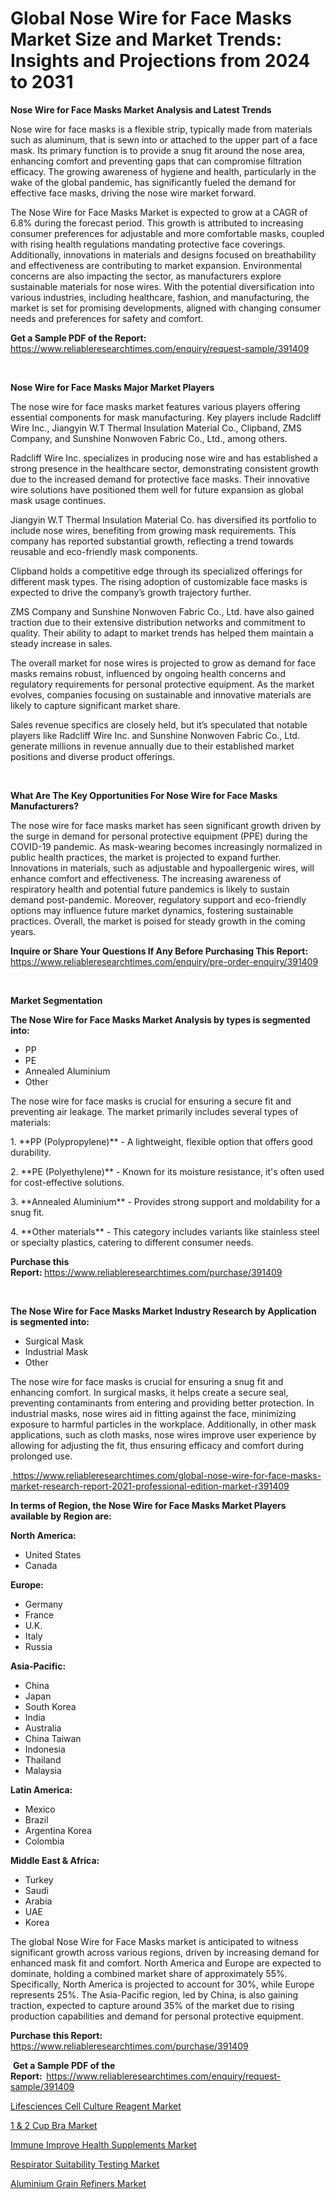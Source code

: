 <p><h1>Global Nose Wire for Face Masks Market Size and Market Trends: Insights and Projections from 2024 to 2031</h1></p><p><strong>Nose Wire for Face Masks Market Analysis and Latest Trends</strong></p>
<p><p>Nose wire for face masks is a flexible strip, typically made from materials such as aluminum, that is sewn into or attached to the upper part of a face mask. Its primary function is to provide a snug fit around the nose area, enhancing comfort and preventing gaps that can compromise filtration efficacy. The growing awareness of hygiene and health, particularly in the wake of the global pandemic, has significantly fueled the demand for effective face masks, driving the nose wire market forward.</p><p>The Nose Wire for Face Masks Market is expected to grow at a CAGR of 6.8% during the forecast period. This growth is attributed to increasing consumer preferences for adjustable and more comfortable masks, coupled with rising health regulations mandating protective face coverings. Additionally, innovations in materials and designs focused on breathability and effectiveness are contributing to market expansion. Environmental concerns are also impacting the sector, as manufacturers explore sustainable materials for nose wires. With the potential diversification into various industries, including healthcare, fashion, and manufacturing, the market is set for promising developments, aligned with changing consumer needs and preferences for safety and comfort.</p></p>
<p><strong>Get a Sample PDF of the Report:&nbsp;</strong> <a href="https://www.reliableresearchtimes.com/enquiry/request-sample/391409?utm_campaign=1776&utm_medium=2&utm_source=Github&utm_content=ia&utm_term=26102024&utm_id=nose-wire-for-face-masks">https://www.reliableresearchtimes.com/enquiry/request-sample/391409</a></p>
<p>&nbsp;</p>
<p><strong>Nose Wire for Face Masks Major Market Players</strong></p>
<p><p>The nose wire for face masks market features various players offering essential components for mask manufacturing. Key players include Radcliff Wire Inc., Jiangyin W.T Thermal Insulation Material Co., Clipband, ZMS Company, and Sunshine Nonwoven Fabric Co., Ltd., among others. </p><p>Radcliff Wire Inc. specializes in producing nose wire and has established a strong presence in the healthcare sector, demonstrating consistent growth due to the increased demand for protective face masks. Their innovative wire solutions have positioned them well for future expansion as global mask usage continues.</p><p>Jiangyin W.T Thermal Insulation Material Co. has diversified its portfolio to include nose wires, benefiting from growing mask requirements. This company has reported substantial growth, reflecting a trend towards reusable and eco-friendly mask components.</p><p>Clipband holds a competitive edge through its specialized offerings for different mask types. The rising adoption of customizable face masks is expected to drive the company’s growth trajectory further.</p><p>ZMS Company and Sunshine Nonwoven Fabric Co., Ltd. have also gained traction due to their extensive distribution networks and commitment to quality. Their ability to adapt to market trends has helped them maintain a steady increase in sales.</p><p>The overall market for nose wires is projected to grow as demand for face masks remains robust, influenced by ongoing health concerns and regulatory requirements for personal protective equipment. As the market evolves, companies focusing on sustainable and innovative materials are likely to capture significant market share. </p><p>Sales revenue specifics are closely held, but it’s speculated that notable players like Radcliff Wire Inc. and Sunshine Nonwoven Fabric Co., Ltd. generate millions in revenue annually due to their established market positions and diverse product offerings.</p></p>
<p>&nbsp;</p>
<p><strong>What Are The Key Opportunities For Nose Wire for Face Masks Manufacturers?</strong></p>
<p><p>The nose wire for face masks market has seen significant growth driven by the surge in demand for personal protective equipment (PPE) during the COVID-19 pandemic. As mask-wearing becomes increasingly normalized in public health practices, the market is projected to expand further. Innovations in materials, such as adjustable and hypoallergenic wires, will enhance comfort and effectiveness. The increasing awareness of respiratory health and potential future pandemics is likely to sustain demand post-pandemic. Moreover, regulatory support and eco-friendly options may influence future market dynamics, fostering sustainable practices. Overall, the market is poised for steady growth in the coming years.</p></p>
<p><strong>Inquire or Share Your Questions If Any Before Purchasing This Report:</strong> <a href="https://www.reliableresearchtimes.com/enquiry/pre-order-enquiry/391409?utm_campaign=1776&utm_medium=2&utm_source=Github&utm_content=ia&utm_term=26102024&utm_id=nose-wire-for-face-masks">https://www.reliableresearchtimes.com/enquiry/pre-order-enquiry/391409</a></p>
<p>&nbsp;</p>
<p><strong>Market Segmentation</strong></p>
<p><strong>The Nose Wire for Face Masks Market Analysis by types is segmented into:</strong></p>
<p><ul><li>PP</li><li>PE</li><li>Annealed Aluminium</li><li>Other</li></ul></p>
<p><p>The nose wire for face masks is crucial for ensuring a secure fit and preventing air leakage. The market primarily includes several types of materials: </p><p>1. **PP (Polypropylene)** - A lightweight, flexible option that offers good durability.</p><p>2. **PE (Polyethylene)** - Known for its moisture resistance, it's often used for cost-effective solutions.</p><p>3. **Annealed Aluminium** - Provides strong support and moldability for a snug fit.</p><p>4. **Other materials** - This category includes variants like stainless steel or specialty plastics, catering to different consumer needs.</p></p>
<p><strong>Purchase this Report:&nbsp;</strong><a href="https://www.reliableresearchtimes.com/purchase/391409?utm_campaign=1776&utm_medium=2&utm_source=Github&utm_content=ia&utm_term=26102024&utm_id=nose-wire-for-face-masks">https://www.reliableresearchtimes.com/purchase/391409</a></p>
<p>&nbsp;</p>
<p><strong>The Nose Wire for Face Masks Market Industry Research by Application is segmented into:</strong></p>
<p><ul><li>Surgical Mask</li><li>Industrial Mask</li><li>Other</li></ul></p>
<p><p>The nose wire for face masks is crucial for ensuring a snug fit and enhancing comfort. In surgical masks, it helps create a secure seal, preventing contaminants from entering and providing better protection. In industrial masks, nose wires aid in fitting against the face, minimizing exposure to harmful particles in the workplace. Additionally, in other mask applications, such as cloth masks, nose wires improve user experience by allowing for adjusting the fit, thus ensuring efficacy and comfort during prolonged use.</p></p>
<p><a href="https://www.reliableresearchtimes.com/global-nose-wire-for-face-masks-market-research-report-2021-professional-edition-market-r391409?utm_campaign=1776&utm_medium=2&utm_source=Github&utm_content=ia&utm_term=26102024&utm_id=nose-wire-for-face-masks">&nbsp;https://www.reliableresearchtimes.com/global-nose-wire-for-face-masks-market-research-report-2021-professional-edition-market-r391409</a></p>
<p><strong>In terms of Region, the Nose Wire for Face Masks Market Players available by Region are:</strong></p>
<p>
    <p> <strong> North America: </strong>
        <ul>
            <li>United States</li>
            <li>Canada</li>
        </ul>
        </p> 
    <p> <strong> Europe: </strong>
        <ul>
            <li>Germany</li>
            <li>France</li>
            <li>U.K.</li>
            <li>Italy</li>
            <li>Russia</li>
        </ul>
        </p> 
    <p> <strong> Asia-Pacific: </strong>
        <ul>
            <li>China</li>
            <li>Japan</li>
            <li>South Korea</li>
            <li>India</li>
            <li>Australia</li>
            <li>China Taiwan</li>
            <li>Indonesia</li>
            <li>Thailand</li>
            <li>Malaysia</li>
        </ul>
        </p> 
    <p> <strong> Latin America: </strong>
        <ul>
            <li>Mexico</li>
            <li>Brazil</li>
            <li>Argentina Korea</li>
            <li>Colombia</li>
        </ul>
        </p> 
    <p> <strong> Middle East & Africa: </strong>
        <ul>
            <li>Turkey</li>
            <li>Saudi</li>
            <li>Arabia</li>
            <li>UAE</li>
            <li>Korea</li>
        </ul>
    </p>
    </p>
<p><p>The global Nose Wire for Face Masks market is anticipated to witness significant growth across various regions, driven by increasing demand for enhanced mask fit and comfort. North America and Europe are expected to dominate, holding a combined market share of approximately 55%. Specifically, North America is projected to account for 30%, while Europe represents 25%. The Asia-Pacific region, led by China, is also gaining traction, expected to capture around 35% of the market due to rising production capabilities and demand for personal protective equipment.</p></p>
<p><strong>Purchase this Report: </strong><a href="https://www.reliableresearchtimes.com/purchase/391409?utm_campaign=1776&utm_medium=2&utm_source=Github&utm_content=ia&utm_term=26102024&utm_id=nose-wire-for-face-masks">https://www.reliableresearchtimes.com/purchase/391409</a></p>
<p>&nbsp;<strong>Get a Sample PDF of the Report:&nbsp;&nbsp;</strong><a href="https://www.reliableresearchtimes.com/enquiry/request-sample/391409?utm_campaign=1776&utm_medium=2&utm_source=Github&utm_content=ia&utm_term=26102024&utm_id=nose-wire-for-face-masks">https://www.reliableresearchtimes.com/enquiry/request-sample/391409</a></p>
<p><strong></strong></p>
<p><p><a href="https://www.linkedin.com/pulse/lifesciences-cell-culture-reagent-momentum-charting-54-cagr-zeorf?utm_campaign=1776&utm_medium=2&utm_source=Github&utm_content=ia&utm_term=26102024&utm_id=nose-wire-for-face-masks">Lifesciences Cell Culture Reagent Market</a></p><p><a href="https://www.linkedin.com/pulse/1-2-cup-bra-market-indicators-size-regional-breakdown-player-78bbe?utm_campaign=1776&utm_medium=2&utm_source=Github&utm_content=ia&utm_term=26102024&utm_id=nose-wire-for-face-masks">1 & 2 Cup Bra Market</a></p><p><a href="https://www.linkedin.com/pulse/immune-improve-health-supplements-market-evolution-key-trends-az70f?utm_campaign=1776&utm_medium=2&utm_source=Github&utm_content=ia&utm_term=26102024&utm_id=nose-wire-for-face-masks">Immune Improve Health Supplements Market</a></p><p><a href="https://www.linkedin.com/pulse/respirator-suitability-testing-market-investigation-industry-sreff?utm_campaign=1776&utm_medium=2&utm_source=Github&utm_content=ia&utm_term=26102024&utm_id=nose-wire-for-face-masks">Respirator Suitability Testing Market</a></p><p><a href="https://github.com/gailasejs/Market-Research-Report-List-1/blob/main/aluminium-grain-refiners-market.md?utm_campaign=1776&utm_medium=2&utm_source=Github&utm_content=ia&utm_term=26102024&utm_id=nose-wire-for-face-masks">Aluminium Grain Refiners Market</a></p></p>
